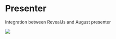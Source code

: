 # Presenter
Integration between RevealJs and August presenter

![](http://s15.postimg.org/m86cjk797/417_OVVJ1_Pg_L_SY300.jpg)
